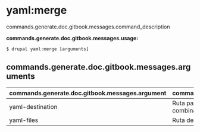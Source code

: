 # yaml:merge
commands.generate.doc.gitbook.messages.command_description

**commands.generate.doc.gitbook.messages.usage:**
```
$ drupal yaml:merge [arguments] 
```

## commands.generate.doc.gitbook.messages.arguments
commands.generate.doc.gitbook.messages.argument | commands.generate.doc.gitbook.messages.details
---------|-------------
yaml-destination | Ruta para el nuevo archivo YAML que almacenará la combinación
yaml-files | Ruta de archivos de YAML para combinar
